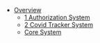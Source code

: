 * [Overview](HOME)
  * [1 Authorization System](1%20Authorization%20System/HOME)
  * [2 Covid Tracker System](2%20Covid%20Tracker%20System/HOME)
  * [Core System](Core%20System/HOME)
